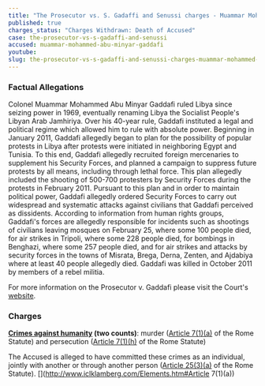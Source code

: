 ```yaml
---
title: "The Prosecutor vs. S. Gadaffi and Senussi charges - Muammar Mohammed Abu Minyar Gaddafi"
published: true
charges_status: "Charges Withdrawn: Death of Accused"
case: the-prosecutor-vs-s-gadaffi-and-senussi
accused: muammar-mohammed-abu-minyar-gaddafi
youtube:
slug: the-prosecutor-vs-s-gadaffi-and-senussi-charges-muammar-mohammed-abu-minyar-gaddafi
---
```


### Factual Allegations

Colonel Muammar Mohammed Abu Minyar Gaddafi ruled Libya since seizing power in 1969, eventually renaming Libya the Socialist People's Libyan Arab Jamhiriya. Over his 40-year rule, Gaddafi instituted a legal and political regime which allowed him to rule with absolute power. Beginning in January 2011, Gaddafi allegedly began to plan for the possibility of popular protests in Libya after protests were initiated in neighboring Egypt and Tunisia. To this end, Gaddafi allegedly recruited foreign mercenaries to supplement his Security Forces, and planned a campaign to suppress future protests by all means, including through lethal force. This plan allegedly included the shooting of 500-700 protesters by Security Forces during the protests in February 2011. Pursuant to this plan and in order to maintain political power, Gaddafi allegedly ordered Security Forces to carry out widespread and systematic attacks against civilians that Gaddafi perceived as dissidents. According to information from human rights groups, Gaddafi's forces are allegedly responsible for incidents such as shootings of civilians leaving mosques on February 25, where some 100 people died, for air strikes in Tripoli, where some 228 people died, for bombings in Benghazi, where some 257 people died, and for air strikes and attacks by security forces in the towns of Misrata, Brega, Derna, Zenten, and Ajdabiya where at least 40 people allegedly died. Gaddafi was killed in October 2011 by members of a rebel militia.

For more information on the Prosecutor v. Gaddafi please visit the Court's [website](http://www.icc-cpi.int/en_menus/icc/situations%20and%20cases/situations/icc0111/related%20cases/icc01110111/Pages/icc01110111.aspx).

### Charges

**[Crimes against humanity](http://www.casematrixnetwork.org/case-m/klamberg-commentary/rome-statute/#c1171) (two counts)**: murder ([Article 7(1)(a)](http://www.casematrixnetwork.org/cmn-knowledge-hub/klamberg-commentary/elements-of-crime/#c2286) of the Rome Statute) and persecution ([Article 7(1)(h)](http://www.casematrixnetwork.org/cmn-knowledge-hub/klamberg-commentary/elements-of-crime/#c2298) of the Rome Statute)

The Accused is alleged to have committed these crimes as an individual, jointly with another or through another person ([Article 25(3)(a)](http://www.casematrixnetwork.org/case-m/klamberg-commentary/rome-statute/#c1198) of the Rome Statute).
[](http://www.iclklamberg.com/Elements.htm#Article 7(1)(a))

